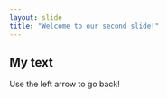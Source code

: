 ```yaml
---
layout: slide
title: "Welcome to our second slide!"
---
```

	
## My text
	
Use the left arrow to go back!

